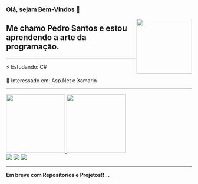 ### Olá, sejam Bem-Vindos 👋

<img src="https://user-images.githubusercontent.com/66256107/103182834-3fa07100-488d-11eb-9d6f-036149d9c8f3.png" align="right" height="150em" >

## Me chamo Pedro Santos e estou aprendendo a arte da programação.
<hr>
⚡ Estudando: C# 

🔭 Interessado em: Asp.Net e Xamarin

---

<div>
  <a href="https://github.com/pedrh77">
     <img height="160em" src="https://github-readme-stats.vercel.app/api/top-langs/?username=pedrh77&layout=compact&langs_count=16&theme=dark"/>
     <img height="160em" src="https://github-readme-stats.vercel.app/api?username=pedrh77&show_icons=true&theme=dark&include_all_commits=true&count_private=true"/>
  </a>
</div>
<div>
  <a href="https://instagram.com/pedrh_77" target="_blank"><img src="https://img.shields.io/badge/-Instagram-%23E4405F?style=for-the-badge&logo=instagram&logoColor=white" target="_blank"></a>
   <a href = "mailto:Pedrohtth65@gmail.com"><img src="https://img.shields.io/badge/Gmail-D14836?style=for-the-badge&logo=gmail&logoColor=white" target="_blank"></a>
  <a href="https://www.linkedin.com/in/pedros77/" target="_blank"><img src="https://img.shields.io/badge/-LinkedIn-%230077B5?style=for-the-badge&logo=linkedin&logoColor=white" target="_blank"></a>   
</div>

---

**Em breve com Repositorios e Projetos!!...**
